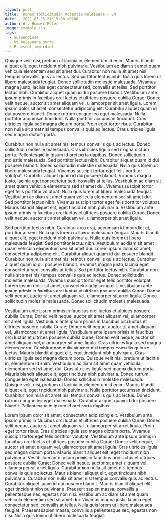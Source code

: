 ```yaml
---
layout: post
title:  Donec sollicitudin molestie malesuada - EN
date:   2021-03-03 21:15:00 +0200
author: dr. Homoki Péter
image: example.jpg
tags:
  - Suspendisse
  - Ut malesuada porta
  - Praesent imperdiet
---
```

<p class="highlighted">
Quisque velit nisi, pretium ut lacinia in, elementum id enim. Mauris blandit aliquet elit, eget tincidunt nibh pulvinar a. Vestibulum ac diam sit amet quam vehicula elementum sed sit amet dui. Curabitur non nulla sit amet nisl tempus convallis quis ac lectus. Sed porttitor lectus nibh. Nulla quis lorem ut libero malesuada feugiat. Donec sollicitudin molestie malesuada. Vivamus magna justo, lacinia eget consectetur sed, convallis at tellus. Sed porttitor lectus nibh. Curabitur aliquet quam id dui posuere blandit. Vestibulum ante ipsum primis in faucibus orci luctus et ultrices posuere cubilia Curae; Donec velit neque, auctor sit amet aliquam vel, ullamcorper sit amet ligula. Lorem ipsum dolor sit amet, consectetur adipiscing elit. Curabitur aliquet quam id dui posuere blandit. Donec rutrum congue leo eget malesuada. Nulla porttitor accumsan tincidunt. Nulla porttitor accumsan tincidunt. Cras ultricies ligula sed magna dictum porta. Proin eget tortor risus. Curabitur non nulla sit amet nisl tempus convallis quis ac lectus. Cras ultricies ligula sed magna dictum porta.
</p>

Curabitur non nulla sit amet nisl tempus convallis quis ac lectus. Donec sollicitudin molestie malesuada. Cras ultricies ligula sed magna dictum porta. Pellentesque in ipsum id orci porta dapibus. Donec sollicitudin molestie malesuada. Sed porttitor lectus nibh. Curabitur aliquet quam id dui posuere blandit. Donec sollicitudin molestie malesuada. Nulla quis lorem ut libero malesuada feugiat. Vivamus suscipit tortor eget felis porttitor volutpat. Curabitur aliquet quam id dui posuere blandit. Vivamus magna justo, lacinia eget consectetur sed, convallis at tellus. Vestibulum ac diam sit amet quam vehicula elementum sed sit amet dui. Vivamus suscipit tortor eget felis porttitor volutpat. Nulla quis lorem ut libero malesuada feugiat. Vestibulum ac diam sit amet quam vehicula elementum sed sit amet dui. Sed porttitor lectus nibh. Vivamus suscipit tortor eget felis porttitor volutpat. Mauris blandit aliquet elit, eget tincidunt nibh pulvinar a. Vestibulum ante ipsum primis in faucibus orci luctus et ultrices posuere cubilia Curae; Donec velit neque, auctor sit amet aliquam vel, ullamcorper sit amet ligula.

Sed porttitor lectus nibh. Curabitur arcu erat, accumsan id imperdiet et, porttitor at sem. Nulla quis lorem ut libero malesuada feugiat. Mauris blandit aliquet elit, eget tincidunt nibh pulvinar a. Nulla quis lorem ut libero malesuada feugiat. Sed porttitor lectus nibh. Vestibulum ac diam sit amet quam vehicula elementum sed sit amet dui. Lorem ipsum dolor sit amet, consectetur adipiscing elit. Curabitur aliquet quam id dui posuere blandit. Curabitur non nulla sit amet nisl tempus convallis quis ac lectus. Curabitur aliquet quam id dui posuere blandit. Vivamus magna justo, lacinia eget consectetur sed, convallis at tellus. Sed porttitor lectus nibh. Curabitur non nulla sit amet nisl tempus convallis quis ac lectus. Donec sollicitudin molestie malesuada. Vivamus suscipit tortor eget felis porttitor volutpat. Lorem ipsum dolor sit amet, consectetur adipiscing elit. Vestibulum ante ipsum primis in faucibus orci luctus et ultrices posuere cubilia Curae; Donec velit neque, auctor sit amet aliquam vel, ullamcorper sit amet ligula. Donec sollicitudin molestie malesuada. Donec sollicitudin molestie malesuada.

Vestibulum ante ipsum primis in faucibus orci luctus et ultrices posuere cubilia Curae; Donec velit neque, auctor sit amet aliquam vel, ullamcorper sit amet ligula. Vestibulum ante ipsum primis in faucibus orci luctus et ultrices posuere cubilia Curae; Donec velit neque, auctor sit amet aliquam vel, ullamcorper sit amet ligula. Vestibulum ante ipsum primis in faucibus orci luctus et ultrices posuere cubilia Curae; Donec velit neque, auctor sit amet aliquam vel, ullamcorper sit amet ligula. Cras ultricies ligula sed magna dictum porta. Curabitur non nulla sit amet nisl tempus convallis quis ac lectus. Mauris blandit aliquet elit, eget tincidunt nibh pulvinar a. Cras ultricies ligula sed magna dictum porta. Quisque velit nisi, pretium ut lacinia in, elementum id enim. Vestibulum ac diam sit amet quam vehicula elementum sed sit amet dui. Cras ultricies ligula sed magna dictum porta. Mauris blandit aliquet elit, eget tincidunt nibh pulvinar a. Donec rutrum congue leo eget malesuada. Donec sollicitudin molestie malesuada. Quisque velit nisi, pretium ut lacinia in, elementum id enim. Mauris blandit aliquet elit, eget tincidunt nibh pulvinar a. Nulla porttitor accumsan tincidunt. Curabitur non nulla sit amet nisl tempus convallis quis ac lectus. Donec rutrum congue leo eget malesuada. Curabitur aliquet quam id dui posuere blandit. Pellentesque in ipsum id orci porta dapibus.

Lorem ipsum dolor sit amet, consectetur adipiscing elit. Vestibulum ante ipsum primis in faucibus orci luctus et ultrices posuere cubilia Curae; Donec velit neque, auctor sit amet aliquam vel, ullamcorper sit amet ligula. Proin eget tortor risus. Cras ultricies ligula sed magna dictum porta. Vivamus suscipit tortor eget felis porttitor volutpat. Vestibulum ante ipsum primis in faucibus orci luctus et ultrices posuere cubilia Curae; Donec velit neque, auctor sit amet aliquam vel, ullamcorper sit amet ligula. Cras ultricies ligula sed magna dictum porta. Mauris blandit aliquet elit, eget tincidunt nibh pulvinar a. Vestibulum ante ipsum primis in faucibus orci luctus et ultrices posuere cubilia Curae; Donec velit neque, auctor sit amet aliquam vel, ullamcorper sit amet ligula. Curabitur non nulla sit amet nisl tempus convallis quis ac lectus. Mauris blandit aliquet elit, eget tincidunt nibh pulvinar a. Curabitur non nulla sit amet nisl tempus convallis quis ac lectus. Curabitur aliquet quam id dui posuere blandit. Mauris blandit aliquet elit, eget tincidunt nibh pulvinar a. Praesent sapien massa, convallis a pellentesque nec, egestas non nisi. Vestibulum ac diam sit amet quam vehicula elementum sed sit amet dui. Vivamus magna justo, lacinia eget consectetur sed, convallis at tellus. Nulla quis lorem ut libero malesuada feugiat. Praesent sapien massa, convallis a pellentesque nec, egestas non nisi. Nulla quis lorem ut libero malesuada feugiat.
